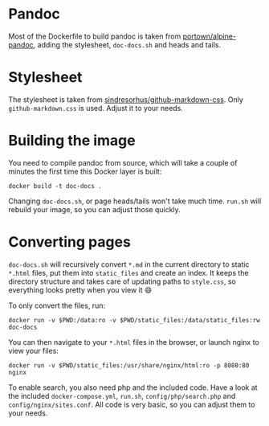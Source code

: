 # Pandoc

Most of the Dockerfile to build pandoc is taken from [portown/alpine-pandoc](https://github.com/portown/alpine-pandoc), adding the stylesheet, `doc-docs.sh` and heads and tails.

# Stylesheet

The stylesheet is taken from [sindresorhus/github-markdown-css](https://github.com/sindresorhus/github-markdown-css). Only `github-markdown.css` is used. Adjust it to your needs.

# Building the image

You need to compile pandoc from source, which will take a couple of minutes the first time this 
Docker layer is built:

`docker build -t doc-docs .`

Changing `doc-docs.sh`, or page heads/tails won't take much time. `run.sh` will rebuild your image,
so you can adjust those quickly.

# Converting pages

`doc-docs.sh` will recursively convert `*.md` in the current directory to static `*.html` 
files, put them into `static_files` and create an index. It keeps the directory structure and 
takes care of updating paths to `style.css`, so everything looks pretty when you view it :smile:

To only convert the files, run:

`docker run -v $PWD:/data:ro -v $PWD/static_files:/data/static_files:rw doc-docs`

You can then navigate to your `*.html` files in the browser, or launch nginx to view your files:

`docker run -v $PWD/static_files:/usr/share/nginx/html:ro -p 8080:80 nginx`

To enable search, you also need php and the included code. Have a look at the included `docker-compose.yml`, `run.sh`, `config/php/search.php` and `config/nginx/sites.conf`. All code is very basic,
so you can adjust them to your needs.
